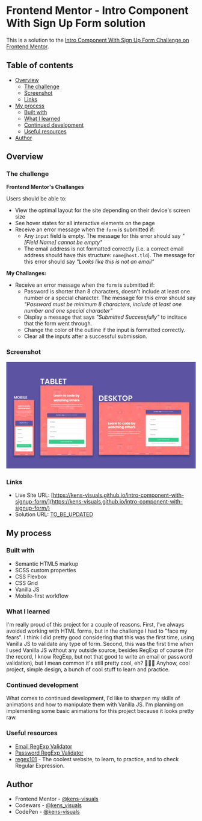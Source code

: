 # Frontend Mentor - Intro Component With Sign Up Form solution

This is a solution to the [Intro Component With Sign Up Form Challenge on Frontend Mentor](https://www.frontendmentor.io/challenges/intro-component-with-signup-form-5cf91bd49edda32581d28fd1).

## Table of contents

- [Overview](#overview)
  - [The challenge](#the-challenge)
  - [Screenshot](#screenshot)
  - [Links](#links)
- [My process](#my-process)
  - [Built with](#built-with)
  - [What I learned](#what-i-learned)
  - [Continued development](#continued-development)
  - [Useful resources](#useful-resources)
- [Author](#author)

## Overview

### The challenge

**Frontend Mentor's Challanges**

Users should be able to:

- View the optimal layout for the site depending on their device's screen size
- See hover states for all interactive elements on the page
- Receive an error message when the `form` is submitted if:
  - Any `input` field is empty. The message for this error should say _"[Field Name] cannot be empty"_
  - The email address is not formatted correctly (i.e. a correct email address should have this structure: `name@host.tld`). The message for this error should say _"Looks like this is not an email"_

**My Challanges:**

- Receive an error message when the `form` is submitted if:
  - Password is shorter than 8 characters, doesn't include at least one number or a special character. The message for this error should say _"Password must be minimum 8 characters, include at least one number and one special character"_
  - Display a message that says _"Submitted Successfully"_ to inditace that the form went through.
  - Change the color of the outline if the input is formatted correctly.
  - Clear all the inputs after a successful submission.

### Screenshot

![screenshot](./images/screenshot.png)

### Links

- Live Site URL: [https://kens-visuals.github.io/intro-component-with-signup-form/](https://kens-visuals.github.io/intro-component-with-signup-form/)
- Solution URL: [TO_BE_UPDATED](https://your-solution-url.com)

## My process

### Built with

- Semantic HTML5 markup
- SCSS custom properties
- CSS Flexbox
- CSS Grid
- Vanilla JS
- Mobile-first workflow

### What I learned

I'm really proud of this project for a couple of reasons. First, I've always avoided working with HTML forms, but in the challenge I had to "face my fears". I think I did pretty good considering that this was the first time, using Vanilla JS to validate any type of form. Second, this was the first time when I used Vanilla JS without any outside source, besides RegExp of course (for the record, I know RegExp, but not that good to write an email or password validation), but I mean common it's still pretty cool, eh? 👨🏻‍💻 Anyhow, cool project, simple design, a bunch of cool stuff to learn and practice.

### Continued development

What comes to continued development, I'd like to sharpen my skills of animations and how to manipulate them with Vanilla JS. I'm planning on implementing some basic animations for this project because it looks pretty raw.

### Useful resources

- [Email RegExp Validator](https://stackoverflow.com/questions/201323/how-can-i-validate-an-email-address-using-a-regular-expression)
- [Password RegExp Validator](https://stackoverflow.com/questions/19605150/regex-for-password-must-contain-at-least-eight-characters-at-least-one-number-a)
- [regex101](https://regex101.com/) - The coolest website, to learn, to practice, and to check Regular Expression.

## Author

- Frontend Mentor - [@kens-visuals](https://www.frontendmentor.io/profile/kens-visuals)
- Codewars - [@kens_visuals](https://www.codewars.com/users/kens_visuals)
- CodePen - [@kens-visuals](https://codepen.io/kens-visuals)
